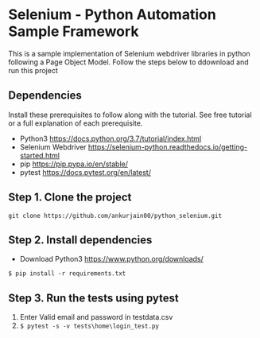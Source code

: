 # Selenium - Python Automation Sample Framework

This is a sample implementation of Selenium webdriver libraries in python following a Page Object Model. 
Follow the steps below to ddownload and run this project

## Dependencies
Install these prerequisites to follow along with the tutorial. See free tutorial or a full explanation of each prerequisite.

- Python3 https://docs.python.org/3.7/tutorial/index.html
- Selenium Webdriver https://selenium-python.readthedocs.io/getting-started.html
- pip https://pip.pypa.io/en/stable/
- pytest https://docs.pytest.org/en/latest/

## Step 1. Clone the project
`git clone https://github.com/ankurjain00/python_selenium.git`

## Step 2. Install dependencies
- Download Python3 https://www.python.org/downloads/
```
$ pip install -r requirements.txt
```
## Step 3. Run the tests using pytest
1. Enter Valid email and password in testdata.csv
2. ```$ pytest -s -v tests\home\login_test.py```
